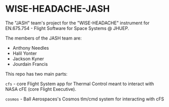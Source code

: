 # WISE-HEADACHE-JASH

The "JASH" team's project for the "WISE-HEADACHE" instrument for EN.675.754 - 
Flight Software for Space Systems @ JHUEP. 

The members of the JASH team are:

- Anthony Needles
- Halil Yonter
- Jackson Kyner
- Jourdain Francis

This repo has two main parts: 

`cfs` - core Flight System app for Thermal Control meant to interact with NASA cFE 
(core Flight Executive).

`cosmos` - Ball Aerospaces's Cosmos tlm/cmd system for interacting with cFS
